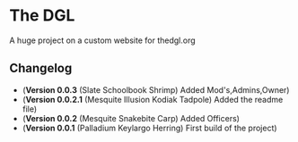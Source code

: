 # The DGL


A huge project on a custom website for thedgl.org

## Changelog

- (**Version 0.0.3** (Slate Schoolbook Shrimp) Added Mod's,Admins,Owner)
- (**Version 0.0.2.1** (Mesquite Illusion Kodiak Tadpole) Added the readme file)
- (**Version 0.0.2** (Mesquite Snakebite Carp) Added Officers)
- (**Version 0.0.1** (Palladium Keylargo Herring) First build of the project)
